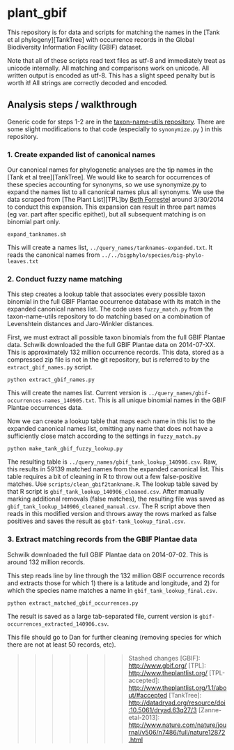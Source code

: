 plant_gbif
==========

This repository is for data and scripts for matching the names in the [Tank et al phylogeny][TankTree] with occurrence records in the Global Biodiversity Information Facility (GBIF) dataset. 

Note that all of these scripts read text files as utf-8 and immediately treat as unicode internally. All matching and comparisons work on unicode. All written output is encoded as utf-8. This has a slight speed penalty but is worth it!  All strings are correctly decoded and encoded.

Analysis steps / walkthrough
----------------------------

Generic code for steps 1-2 are in the [taxon-name-utils repository](https://github.com/schwilklab/taxon-name-utils). There are some slight modifications to that code (especially to `synonymize.py` ) in this repository.

### 1. Create expanded list of canonical names ###

Our canonical names for phylogenetic analyses are the tip names in the [Tank et al tree][TankTree]. We would like to search for occurrences of these species accounting for synonyms, so we use synonymize.py to expand the names list to all canonical names plus all synonyms. We use the data scraped from [The Plant List][TPL]by [Beth Forrestel][ejforrestel] around 3/30/2014 to conduct this expansion. This expansion can result in three part names (eg var. part after specific epithet), but all subsequent matching is on binomial part only.


```
expand_tanknames.sh
```

This will create a names list, `../query_names/tanknames-expanded.txt`.  It reads the canonical names from `../../bigphylo/species/big-phylo-leaves.txt`

### 2. Conduct fuzzy name matching

This step creates a lookup table that associates every possible taxon binomial in the full GBIF Plantae occurrence database with its match in the expanded canonical names list.  The code uses `fuzzy_match.py` from the taxon-name-utils repository to do matching based on a combination of Levenshtein distances and Jaro-Winkler distances.

First, we must extract all possible taxon binomials from the full GBIF Plantae data. Schwilk downloaded the the full GBIF Plantae data on 2014-07-XX.  This is approximately 132 million occurrence records.  This data, stored as a compressed zip file is not in the git repository, but is referred to by the  `extract_gbif_names.py` script.

```
python extract_gbif_names.py
```

This will create the names list. Current version is `../query_names/gbif-occurrences-names_140905.txt`. This is all unique binomial names in the GBIF Plantae occurrences data.

Now we can create a lookup table that maps each name in this list to the expanded canonical names list, omitting any name that does not have a sufficiently close match according to the settings in `fuzzy_match.py`

```
python make_tank_gbif_fuzzy_lookup.py
```

The resulting table is `../query_names/gbif_tank_lookup_140906.csv`. Raw, this results in 59139 matched names from the expanded canonical list. This table requires a bit of cleaning in R to throw out a few false-positive matches.  Use `scripts/clean_gbif2tankname.R`. The lookup table saved by that R script is `gbif_tank_lookup_140906_cleaned.csv`.  After manually marking additional removals (false matches), the resulting file was saved as `gbif_tank_lookup_140906_cleaned_manual.csv`.  The R script above then reads in this modified version and throws away the rows marked as false positives and saves the result as  `gbif-tank_lookup_final.csv`.

### 3. Extract matching records from the GBIF Plantae data ###

Schwilk downloaded the full GBIF Plantae data on 2014-07-02. This is around 132 million records. 

This step reads line by line through the 132 million GBIF occurrence records and extracts those for which 1) there is a latitude and longitude, and 2) for which the species name matches a name in `gbif_tank_lookup_final.csv`. 


```
python extract_matched_gbif_occurrences.py

```

The result is saved as a large tab-separated file, current version is `gbif-occurrences_extracted_140906.csv`.

This file should go to Dan for further cleaning (removing species for which there are not at least 50 records, etc).

[ejforrestel]: https://github.com/ejforrestel
>>>>>>> Stashed changes
[GBIF]: http://www.gbif.org/
[TPL]: http://www.theplantlist.org/
[TPL-accepted]: http://www.theplantlist.org/1.1/about/#accepted
[TankTree]: http://datadryad.org/resource/doi:10.5061/dryad.63q27/3
[Zanne-etal-2013]: http://www.nature.com/nature/journal/v506/n7486/full/nature12872.html

